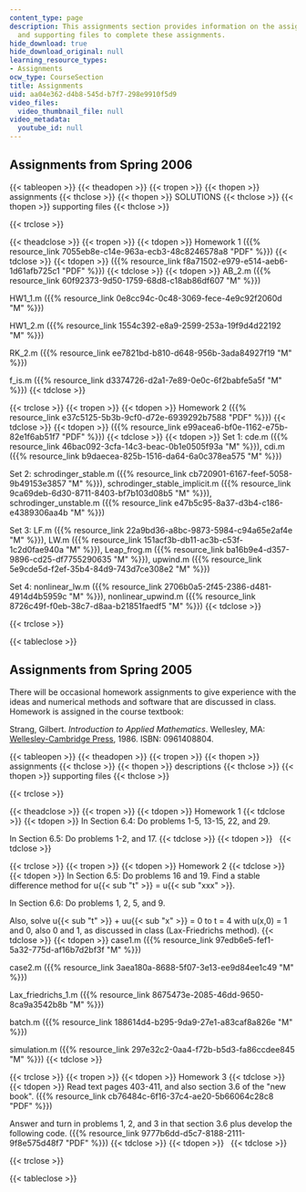 ```yaml
---
content_type: page
description: This assignments section provides information on the assigned homeworks
  and supporting files to complete these assignments.
hide_download: true
hide_download_original: null
learning_resource_types:
- Assignments
ocw_type: CourseSection
title: Assignments
uid: aa04e362-d4b8-545d-b7f7-298e9910f5d9
video_files:
  video_thumbnail_file: null
video_metadata:
  youtube_id: null
---
```


Assignments from Spring 2006
----------------------------

{{< tableopen >}}
{{< theadopen >}}
{{< tropen >}}
{{< thopen >}}
assignments
{{< thclose >}}
{{< thopen >}}
SOLUTIONS
{{< thclose >}}
{{< thopen >}}
supporting files
{{< thclose >}}

{{< trclose >}}

{{< theadclose >}}
{{< tropen >}}
{{< tdopen >}}
Homework 1 ({{% resource_link 7055eb8e-c14e-963a-ecb3-48c8246578a8 "PDF" %}})
{{< tdclose >}}
{{< tdopen >}}
({{% resource_link f8a71502-e979-e514-aeb6-1d61afb725c1 "PDF" %}})
{{< tdclose >}}
{{< tdopen >}}
AB\_2.m ({{% resource_link 60f92373-9d50-1759-68d8-c18ab86df607 "M" %}})  
  
HW1\_1.m ({{% resource_link 0e8cc94c-0c48-3069-fece-4e9c92f2060d "M" %}})  
  
HW1\_2.m ({{% resource_link 1554c392-e8a9-2599-253a-19f9d4d22192 "M" %}})  
  
RK\_2.m ({{% resource_link ee7821bd-b810-d648-956b-3ada84927f19 "M" %}})  
  
f\_is.m ({{% resource_link d3374726-d2a1-7e89-0e0c-6f2babfe5a5f "M" %}})
{{< tdclose >}}

{{< trclose >}}
{{< tropen >}}
{{< tdopen >}}
Homework 2 ({{% resource_link e37c5125-5b3b-9cf0-d72e-6939292b7588 "PDF" %}})
{{< tdclose >}}
{{< tdopen >}}
({{% resource_link e99acea6-bf0e-1162-e75b-82e1f6ab51f7 "PDF" %}})
{{< tdclose >}}
{{< tdopen >}}
Set 1: cde.m ({{% resource_link 46bac092-3cfa-14c3-beac-0b1e0505f93a "M" %}}), cdi.m ({{% resource_link b9daecea-825b-1516-da64-6a0c378ea575 "M" %}})  
  
Set 2: schrodinger\_stable.m ({{% resource_link cb720901-6167-feef-5058-9b49153e3857 "M" %}}), schrodinger\_stable\_implicit.m ({{% resource_link 9ca69deb-6d30-8711-8403-bf7b103d08b5 "M" %}}), schrodinger\_unstable.m ({{% resource_link e47b5c95-8a37-d3b4-c186-e4389306aa4b "M" %}})  
  
Set 3: LF.m ({{% resource_link 22a9bd36-a8bc-9873-5984-c94a65e2af4e "M" %}}), LW.m ({{% resource_link 151acf3b-db11-ac3b-c53f-1c2d0fae940a "M" %}}), Leap\_frog.m ({{% resource_link ba16b9e4-d357-9896-cd25-df7755290635 "M" %}}), upwind.m ({{% resource_link 5e9cde5d-f2ef-35b4-84d9-743d7ce308e2 "M" %}})  
  
Set 4: nonlinear\_lw.m ({{% resource_link 2706b0a5-2f45-2386-d481-4914d4b5959c "M" %}}), nonlinear\_upwind.m ({{% resource_link 8726c49f-f0eb-38c7-d8aa-b21851faedf5 "M" %}})
{{< tdclose >}}

{{< trclose >}}

{{< tableclose >}}

Assignments from Spring 2005
----------------------------

There will be occasional homework assignments to give experience with the ideas and numerical methods and software that are discussed in class. Homework is assigned in the course textbook:

Strang, Gilbert. _Introduction to Applied Mathematics_. Wellesley, MA: [Wellesley-Cambridge Press](http://www.wellesleycambridge.com/), 1986. ISBN: 0961408804.

{{< tableopen >}}
{{< theadopen >}}
{{< tropen >}}
{{< thopen >}}
assignments
{{< thclose >}}
{{< thopen >}}
descriptions
{{< thclose >}}
{{< thopen >}}
supporting files
{{< thclose >}}

{{< trclose >}}

{{< theadclose >}}
{{< tropen >}}
{{< tdopen >}}
Homework 1
{{< tdclose >}}
{{< tdopen >}}
In Section 6.4: Do problems 1-5, 13-15, 22, and 29.  
  
In Section 6.5: Do problems 1-2, and 17.
{{< tdclose >}}
{{< tdopen >}}
 
{{< tdclose >}}

{{< trclose >}}
{{< tropen >}}
{{< tdopen >}}
Homework 2
{{< tdclose >}}
{{< tdopen >}}
In Section 6.5: Do problems 16 and 19. Find a stable difference method for u{{< sub "t" >}} = u{{< sub "xxx" >}}.  
  
In Section 6.6: Do problems 1, 2, 5, and 9.  
  
Also, solve u{{< sub "t" >}} + uu{{< sub "x" >}} = 0 to t = 4 with u(x,0) = 1 and 0, also 0 and 1, as discussed in class (Lax-Friedrichs method).
{{< tdclose >}}
{{< tdopen >}}
case1.m ({{% resource_link 97edb6e5-fef1-5a32-775d-af16b7d2bf3f "M" %}})  
  
case2.m ({{% resource_link 3aea180a-8688-5f07-3e13-ee9d84ee1c49 "M" %}})  
  
Lax\_friedrichs\_1.m ({{% resource_link 8675473e-2085-46dd-9650-8ca9a3542b8b "M" %}})  
  
batch.m ({{% resource_link 188614d4-b295-9da9-27e1-a83caf8a826e "M" %}})  
  
simulation.m ({{% resource_link 297e32c2-0aa4-f72b-b5d3-fa86ccdee845 "M" %}})
{{< tdclose >}}

{{< trclose >}}
{{< tropen >}}
{{< tdopen >}}
Homework 3
{{< tdclose >}}
{{< tdopen >}}
Read text pages 403-411, and also section 3.6 of the "new book". ({{% resource_link cb76484c-6f16-37c4-ae20-5b66064c28c8 "PDF" %}})  
  
Answer and turn in problems 1, 2, and 3 in that section 3.6 plus develop the following code. ({{% resource_link 9777b6dd-d5c7-8188-2111-9f8e575d48f7 "PDF" %}})
{{< tdclose >}}
{{< tdopen >}}
 
{{< tdclose >}}

{{< trclose >}}

{{< tableclose >}}